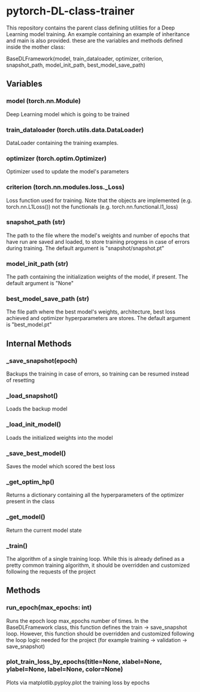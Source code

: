 # pytorch-DL-class-trainer

This repository contains the parent class defining utilities for a Deep Learning model training. An example containing an example of inheritance and main is also provided. these are the variables and methods defined inside the mother class:

BaseDLFramework(model, train_dataloader, optimizer, criterion, snapshot_path, model_init_path, best_model_save_path)

## Variables

### model (torch.nn.Module)
Deep Learning model which is going to be trained

### train_dataloader (torch.utils.data.DataLoader)
DataLoader containing the training examples.

### optimizer (torch.optim.Optimizer)
Optimizer used to update the model's parameters 

### criterion (torch.nn.modules.loss._Loss)
Loss function used for training. Note that the objects are implemented (e.g. torch.nn.L1Loss()) not the functionals (e.g. torch.nn.functional.l1_loss)

### snapshot_path (str)
The path to the file where the model's weights and number of epochs that have run are saved and loaded, to store training progress in case of errors during training. The default argument is "snapshot/snapshot.pt"

### model_init_path (str)
The path containing the initialization weights of the model, if present. The default argument is "None"

### best_model_save_path (str)
The file path where the best model's weights, architecture, best loss achieved and optimizer hyperparameters are stores. The default argument is "best_model.pt"

## Internal Methods

### _save_snapshot(epoch)
Backups the training in case of errors, so training can be resumed instead of resetting

### _load_snapshot()
Loads the backup model

### _load_init_model()
Loads the initialized weights into the model

### _save_best_model()
Saves the model which scored the best loss

### _get_optim_hp()
Returns a dictionary containing all the hyperparameters of the optimizer present in the class

### _get_model()
Return the current model state

### _train()
The algorithm of a single training loop. While this is already defined as a pretty common training algorithm, it should be overridden and customized following the requests of the project

## Methods

### run_epoch(max_epochs: int)
Runs the epoch loop max_epochs number of times. In the BaseDLFramework class, this function defines the train -> save_snapshot loop. However, this function should be overridden and customized following the loop logic needed for the project (for example training -> validation -> save_snapshot)

### plot_train_loss_by_epochs(title=None, xlabel=None, ylabel=None, label=None, color=None)
Plots via matplotlib.pyploy.plot the training loss by epochs
